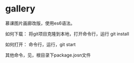 # gallery
慕课图片画廊改版，使用es6语法。

如何下载：
将git项目克隆到本地，打开命令行，运行 git install

如何打开：
命令行，运行，git start

其他命令，见，根目录下package.josn文件
